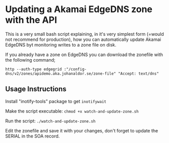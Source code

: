 # Updating a Akamai EdgeDNS zone with the API

This is a very small bash script explaining, in it's very simplest form (=would not recommend for production), how you can automatically update Akamai EdgeDNS byt monitoring writes to a zone file on disk.

If you already have a zone on EdgeDNS you can download the zonefile with the following command;
```
http --auth-type edgegrid :"/config-dns/v2/zones/apidemo.aka.johanaldor.se/zone-file" "Accept: text/dns"
```

## Usage Instructions

Install "inotify-tools" package to get ```inotifywait```

Make the script executable: ```chmod +x watch-and-update-zone.sh```

Run the script: ```./watch-and-update-zone.sh```

Edit the zonefile and save it with your changes, don't forget to update the SERIAL in the SOA record.